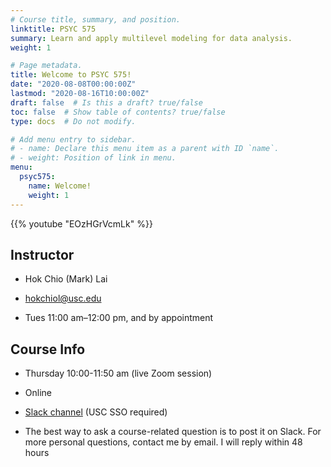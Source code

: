 ```yaml
---
# Course title, summary, and position.
linktitle: PSYC 575
summary: Learn and apply multilevel modeling for data analysis.
weight: 1

# Page metadata.
title: Welcome to PSYC 575!
date: "2020-08-08T00:00:00Z"
lastmod: "2020-08-16T10:00:00Z"
draft: false  # Is this a draft? true/false
toc: false  # Show table of contents? true/false
type: docs  # Do not modify.

# Add menu entry to sidebar.
# - name: Declare this menu item as a parent with ID `name`.
# - weight: Position of link in menu.
menu:
  psyc575:
    name: Welcome!
    weight: 1
---
```


{{% youtube "EOzHGrVcmLk" %}}

<div class="row">
  <div class="col-md-6">

## Instructor

- <i class="fas fa-user"></i> Hok Chio (Mark) Lai
- <i class="fas fa-envelope"></i> hokchiol@usc.edu
- <i class="far fa-clock"></i> Tues 11:00 am–12:00 pm, and by appointment

  </div>
  <div class="col-md-6">

## Course Info

- <i class="far fa-calendar"></i> Thursday 10:00-11:50 am (live Zoom session)
- <i class="fas fa-map-marker"></i> Online
- <i class="fab fa-slack"></i> <a href="https://uscdornsifeclass.slack.com" target="_blank">Slack channel</a> (USC SSO required)
- The best way to ask a course-related question is to post it on Slack. For more personal questions, contact me by email. I will reply within 48 hours

  </div>
</div>
